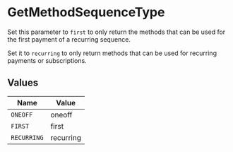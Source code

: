 # GetMethodSequenceType

Set this parameter to `first` to only return the methods that
can be used for the first payment of a recurring sequence.

Set it to `recurring` to only return methods that can be used for recurring payments or subscriptions.


## Values

| Name        | Value       |
| ----------- | ----------- |
| `ONEOFF`    | oneoff      |
| `FIRST`     | first       |
| `RECURRING` | recurring   |